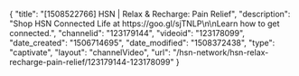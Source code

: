 {
    "title": "[1508522766] HSN | Relax & Recharge: Pain Relief",
    "description": "Shop HSN Connected Life at https:\/\/goo.gl\/sjTNLP\n\nLearn how to get connected.",
    "channelid": "123179144",
    "videoid": "123178099",
    "date_created": "1506714695",
    "date_modified": "1508372438",
    "type": "captivate",
    "layout": "channelVideo",
    "url": "\/hsn-network\/hsn-relax-recharge-pain-relief\/123179144-123178099"
}